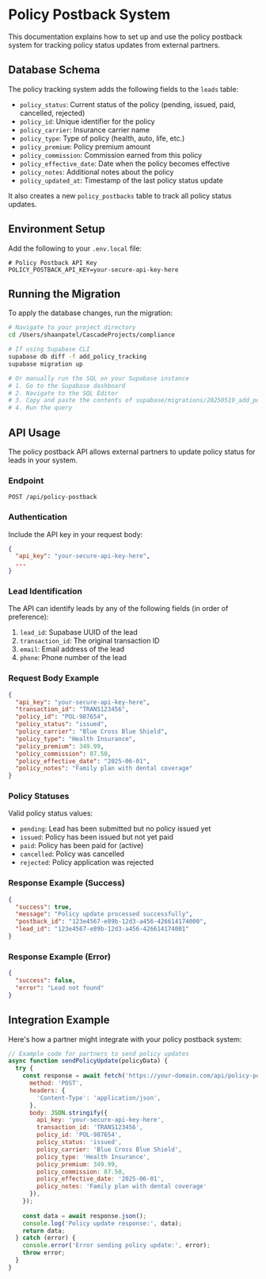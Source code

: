 # Policy Postback System

This documentation explains how to set up and use the policy postback system for tracking policy status updates from external partners.

## Database Schema

The policy tracking system adds the following fields to the `leads` table:

- `policy_status`: Current status of the policy (pending, issued, paid, cancelled, rejected)
- `policy_id`: Unique identifier for the policy
- `policy_carrier`: Insurance carrier name
- `policy_type`: Type of policy (health, auto, life, etc.)
- `policy_premium`: Policy premium amount
- `policy_commission`: Commission earned from this policy
- `policy_effective_date`: Date when the policy becomes effective
- `policy_notes`: Additional notes about the policy
- `policy_updated_at`: Timestamp of the last policy status update

It also creates a new `policy_postbacks` table to track all policy status updates.

## Environment Setup

Add the following to your `.env.local` file:

```
# Policy Postback API Key
POLICY_POSTBACK_API_KEY=your-secure-api-key-here
```

## Running the Migration

To apply the database changes, run the migration:

```bash
# Navigate to your project directory
cd /Users/shaanpatel/CascadeProjects/compliance

# If using Supabase CLI
supabase db diff -f add_policy_tracking
supabase migration up

# Or manually run the SQL on your Supabase instance
# 1. Go to the Supabase dashboard
# 2. Navigate to the SQL Editor
# 3. Copy and paste the contents of supabase/migrations/20250519_add_policy_tracking.sql
# 4. Run the query
```

## API Usage

The policy postback API allows external partners to update policy status for leads in your system.

### Endpoint

```
POST /api/policy-postback
```

### Authentication

Include the API key in your request body:

```json
{
  "api_key": "your-secure-api-key-here",
  ...
}
```

### Lead Identification

The API can identify leads by any of the following fields (in order of preference):

1. `lead_id`: Supabase UUID of the lead
2. `transaction_id`: The original transaction ID
3. `email`: Email address of the lead
4. `phone`: Phone number of the lead

### Request Body Example

```json
{
  "api_key": "your-secure-api-key-here",
  "transaction_id": "TRANS123456",
  "policy_id": "POL-987654",
  "policy_status": "issued",
  "policy_carrier": "Blue Cross Blue Shield",
  "policy_type": "Health Insurance",
  "policy_premium": 349.99,
  "policy_commission": 87.50,
  "policy_effective_date": "2025-06-01",
  "policy_notes": "Family plan with dental coverage"
}
```

### Policy Statuses

Valid policy status values:

- `pending`: Lead has been submitted but no policy issued yet
- `issued`: Policy has been issued but not yet paid
- `paid`: Policy has been paid for (active)
- `cancelled`: Policy was cancelled
- `rejected`: Policy application was rejected

### Response Example (Success)

```json
{
  "success": true,
  "message": "Policy update processed successfully",
  "postback_id": "123e4567-e89b-12d3-a456-426614174000",
  "lead_id": "123e4567-e89b-12d3-a456-426614174001"
}
```

### Response Example (Error)

```json
{
  "success": false,
  "error": "Lead not found"
}
```

## Integration Example

Here's how a partner might integrate with your policy postback system:

```javascript
// Example code for partners to send policy updates
async function sendPolicyUpdate(policyData) {
  try {
    const response = await fetch('https://your-domain.com/api/policy-postback', {
      method: 'POST',
      headers: {
        'Content-Type': 'application/json',
      },
      body: JSON.stringify({
        api_key: 'your-secure-api-key-here',
        transaction_id: 'TRANS123456',
        policy_id: 'POL-987654',
        policy_status: 'issued',
        policy_carrier: 'Blue Cross Blue Shield',
        policy_type: 'Health Insurance',
        policy_premium: 349.99,
        policy_commission: 87.50,
        policy_effective_date: '2025-06-01',
        policy_notes: 'Family plan with dental coverage'
      }),
    });
    
    const data = await response.json();
    console.log('Policy update response:', data);
    return data;
  } catch (error) {
    console.error('Error sending policy update:', error);
    throw error;
  }
}
```
